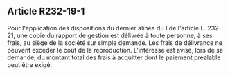 Article R232-19-1
----
Pour l'application des dispositions du dernier alinéa du I de l'article L.
232-21, une copie du rapport de gestion est délivrée à toute personne, à ses
frais, au siège de la société sur simple demande. Les frais de délivrance ne
peuvent excéder le coût de la reproduction. L'intéressé est avisé, lors de sa
demande, du montant total des frais à acquitter dont le paiement préalable peut
être exigé.
